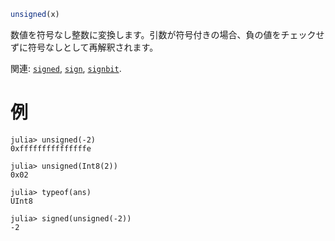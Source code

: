 ```julia
unsigned(x)
```

数値を符号なし整数に変換します。引数が符号付きの場合、負の値をチェックせずに符号なしとして再解釈されます。

関連: [`signed`](@ref), [`sign`](@ref), [`signbit`](@ref).

# 例

```jldoctest
julia> unsigned(-2)
0xfffffffffffffffe

julia> unsigned(Int8(2))
0x02

julia> typeof(ans)
UInt8

julia> signed(unsigned(-2))
-2
```

